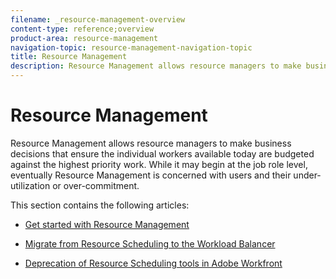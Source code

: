 ```yaml
---
filename: _resource-management-overview
content-type: reference;overview
product-area: resource-management
navigation-topic: resource-management-navigation-topic
title: Resource Management
description: Resource Management allows resource managers to make business decisions that ensure the individual workers available today are budgeted against the highest priority work. While it may begin at the job role level, eventually Resource Management is concerned with users and their under-utilization or over-commitment.
---
```


# Resource Management

Resource Management allows resource managers to make business decisions that ensure the individual workers available today are budgeted against the highest priority work. While it may begin at the job role level, eventually Resource Management is concerned with users and their under-utilization or over-commitment.

This section contains the following articles:

  <!--
  Get started with Resource Management
  -->

* [Get started with Resource Management](../../resource-mgmt/resource-mgmt-overview/get-started-resource-management.md)

  <!--
  Difference between Legacy Resource Planning and Planning
  -->

  <!--
  Migrate from Legacy Resource Estimates to Resource Budgeting
  -->

* [Migrate from Resource Scheduling to the Workload Balancer](../../resource-mgmt/resource-mgmt-overview/migrate-resource-scheduling-to-workload-balancer.md) 
* [Deprecation of Resource Scheduling tools in Adobe Workfront](../../resource-mgmt/resource-mgmt-overview/deprecate-resource-scheduling.md)

